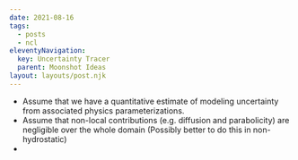 ```yaml
---
date: 2021-08-16
tags:
  - posts
  - ncl
eleventyNavigation:
  key: Uncertainty Tracer
  parent: Moonshot Ideas
layout: layouts/post.njk
---
```



* Assume that we have a quantitative estimate of modeling uncertainty from associated 
physics parameterizations.
* Assume that non-local contributions (e.g. diffusion and parabolicity) are negligible
over the whole domain (Possibly better to do this in non-hydrostatic)
* 